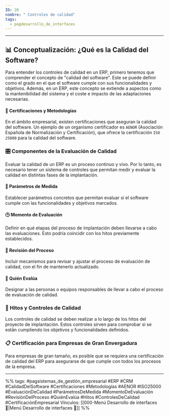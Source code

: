 ```yaml
---
ID: 28
nombre: " Controles de calidad"
tags:
  - pagdesarrollo_de_interfaces
---
```

___
## 📊 Conceptualización: ¿Qué es la Calidad del Software?

Para entender los controles de calidad en un ERP, primero tenemos que comprender el concepto de "calidad del software". Este se puede definir como el grado en el que el software cumple con sus funcionalidades y objetivos. Además, en un ERP, este concepto se extiende a aspectos como la mantenibilidad del sistema y el coste e impacto de las adaptaciones necesarias.

#### 📜 Certificaciones y Metodologías

En el ámbito empresarial, existen certificaciones que aseguran la calidad del software. Un ejemplo de un organismo certificador es ``AENOR`` (Asociación Española de Normalización y Certificación), que ofrece la certificación ``ISO 25000`` para la calidad del software.

### 🎛️ Componentes de la Evaluación de Calidad

Evaluar la calidad de un ERP es un proceso continuo y vivo. Por lo tanto, es necesario tener un sistema de controles que permitan medir y evaluar la calidad en distintas fases de la implantación.

#### 📝 Parámetros de Medida

Establecer parámetros concretos que permitan evaluar si el software cumple con las funcionalidades y objetivos marcados.

#### 🕒 Momento de Evaluación

Definir en qué etapas del proceso de implantación deben llevarse a cabo las evaluaciones. Esto podría coincidir con los hitos previamente establecidos.

#### 🔄 Revisión del Proceso

Incluir mecanismos para revisar y ajustar el proceso de evaluación de calidad, con el fin de mantenerlo actualizado.

#### 🙋 Quién Evalúa

Designar a las personas o equipos responsables de llevar a cabo el proceso de evaluación de calidad.

### 📍 Hitos y Controles de Calidad

Los controles de calidad se deben realizar a lo largo de los hitos del proyecto de implantación. Estos controles sirven para comprobar si se están cumpliendo los objetivos y funcionalidades definidos.

### 📋 Certificación para Empresas de Gran Envergadura

Para empresas de gran tamaño, es posible que se requiera una certificación de calidad del ERP para asegurarse de que cumple con todos los procesos de la empresa.

___
%%
tags:  #pagsistemas_de_gestión_empresarial  #ERP #CRM #CalidadDelSoftware #Certificaciones #Metodologías #AENOR #ISO25000 #EvaluaciónDeCalidad #ParámetrosDeMedida #MomentoDeEvaluación #RevisiónDelProceso #QuiénEvalúa #Hitos #ControlesDeCalidad #CertificaciónEmpresarial
Vínculos: [[000-Menú Desarrollo de interfaces 📃|Menú Desarrollo de interfaces 📃]]
%% 